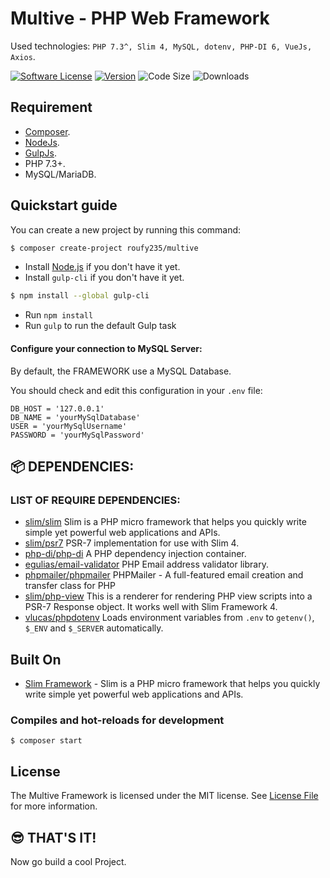 # **Multive** - PHP Web Framework

Used technologies: `PHP 7.3^, Slim 4, MySQL, dotenv, PHP-DI 6, VueJs, Axios`.

[![Software License][ico-license]](LICENSE.md)
[![Version](https://img.shields.io/packagist/v/roufy235/Multive?style=plastic)](https://packagist.org/packages/roufy235/multive)
![Code Size](https://img.shields.io/github/languages/code-size/roufy235/Multive?style=plastic)
![Downloads](https://img.shields.io/packagist/dm/roufy235/Multive?style=plastic)

[ico-license]: https://img.shields.io/github/license/roufy235/Multive?style=plastic



## Requirement

- [Composer](https://getcomposer.org/).
- [NodeJs](https://nodejs.org/).
- [GulpJs](https://gulpjs.com/).
- PHP 7.3+.
- MySQL/MariaDB.

## Quickstart guide

You can create a new project by running this command:
```bash
$ composer create-project roufy235/multive
```
* Install [Node.js](https://nodejs.org/en/) if you don't have it yet.
* Install `gulp-cli` if you don't have it yet.
```bash
$ npm install --global gulp-cli
```
* Run `npm install`
* Run `gulp` to run the default Gulp task

#### Configure your connection to MySQL Server:

By default, the FRAMEWORK use a MySQL Database.

You should check and edit this configuration in your `.env` file:

```
DB_HOST = '127.0.0.1'
DB_NAME = 'yourMySqlDatabase'
USER = 'yourMySqlUsername'
PASSWORD = 'yourMySqlPassword'
```

## :package: DEPENDENCIES:

### LIST OF REQUIRE DEPENDENCIES:

- [slim/slim](https://github.com/slimphp/Slim) Slim is a PHP micro framework that helps you quickly write simple yet powerful web applications and APIs.
- [slim/psr7](https://github.com/slimphp/Slim-Psr7) PSR-7 implementation for use with Slim 4.
- [php-di/php-di](https://php-di.org/) A PHP dependency injection container.
- [egulias/email-validator](https://github.com/egulias/EmailValidator) PHP Email address validator library.
- [phpmailer/phpmailer](https://github.com/PHPMailer/PHPMailer) PHPMailer - A full-featured email creation and transfer class for PHP
- [slim/php-view](https://github.com/slimphp/PHP-View) This is a renderer for rendering PHP view scripts into a PSR-7 Response object. It works well with Slim Framework 4.
- [vlucas/phpdotenv](https://github.com/vlucas/phpdotenv) Loads environment variables from `.env` to `getenv()`, `$_ENV` and `$_SERVER` automatically.



## Built On
* [Slim Framework](http://www.slimframework.com/) - Slim is a PHP micro framework that helps you quickly write simple yet powerful web applications and APIs.


### Compiles and hot-reloads for development
```
$ composer start
```

## License

The Multive Framework is licensed under the MIT license. See [License File](LICENSE.md) for more information.


## :sunglasses: THAT'S IT!

Now go build a cool Project.
